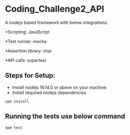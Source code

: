 # Coding_Challenge2_API

A nodejs based framework with below integrations:

*Scripting: JavaScript

*Test runner: mocha

*Assertion library: chai

*API calls: supertest




## Steps for Setup:
  * Install nodejs 16.14.0 or above on your machine
  * Install required nodejs dependencies
   ```
   npm install
   ```
    
    
## Running the tests use below command
  ```
  npm test
  ```
  
